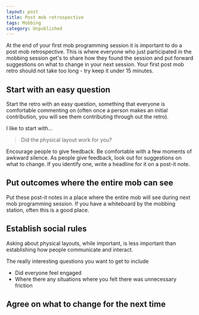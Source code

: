 ```yaml
---
layout: post
title: Post mob retrospective
tags: Mobbing
category: Unpublished
---
```


At the end of your first mob programming session it is important to do a post mob retrospective. This is where everyone who just participated in the mobbing session get's to share how they found the session and put forward suggestions on what to change in your next session. Your first post mob retro should not take too long - try keep it under 15 minutes.

## Start with an easy question

Start the retro with an easy question, something that everyone is comfortable commenting on (often once a person makes an initial contribution, you will see them contributing through out the retro).

I like to start with...

> Did the physical layout work for you?

Encourage people to give feedback. Be comfortable with a few moments of awkward silence. As people give feedback, look out for suggestions on what to change. If you identify one, write a headline for it on a post-it note.

## Put outcomes where the entire mob can see

Put these post-it notes in a place where the entire mob will see during next mob programming session. If you have a whiteboard by the mobbing station, often this is a good place.

## Establish social rules

Asking about physical layouts, while important, is less important than establishing how people communicate and interact.

The really interesting questions you want to get to include

- Did everyone feel engaged
- Where there any situations where you felt there was unnecessary friction

## Agree on what to change for the next time 


